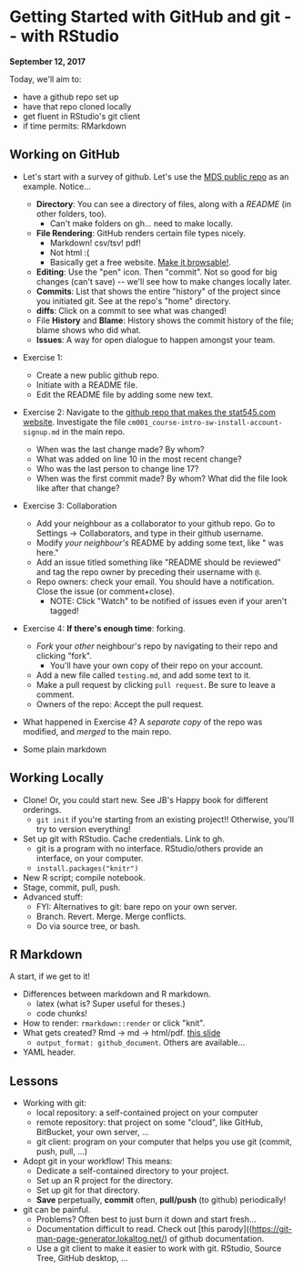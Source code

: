 # Getting Started with GitHub and git -- with RStudio

__September 12, 2017__

Today, we'll aim to:

- have a github repo set up 
- have that repo cloned locally
- get fluent in RStudio's git client
- if time permits: RMarkdown

## Working on GitHub

- Let's start with a survey of github. Let's use the [MDS public repo](https://github.com/UBC-MDS/public) as an example. Notice...
    - __Directory__: You can see a directory of files, along with a _README_ (in other folders, too).
        - Can't make folders on gh... need to make locally. 
    - __File Rendering__: GitHub renders certain file types nicely.
        - Markdown! csv/tsv! pdf!
        - Not html :(
        - Basically get a free website. [Make it browsable!](http://happygitwithr.com/repo-browsability.html).
    - __Editing__: Use the "pen" icon. Then "commit". Not so good for big changes (can't save) -- we'll see how to make changes locally later. 
    - __Commits__: List that shows the entire "history" of the project since you initiated git. See at the repo's "home" directory. 
    - __diffs__: Click on a commit to see what was changed!
    - File __History__ and __Blame__: History shows the commit history of the file; blame shows who did what. 
    - __Issues__: A way for open dialogue to happen amongst your team.
- Exercise 1:
    - Create a new public github repo.
    - Initiate with a README file. 
    - Edit the README file by adding some new text.
- Exercise 2: Navigate to the [github repo that makes the stat545.com website](https://github.com/STAT545-UBC/STAT545-UBC.github.io). Investigate the file `cm001_course-intro-sw-install-account-signup.md` in the main repo.
    - When was the last change made? By whom?
    - What was added on line 10 in the most recent change?
    - Who was the last person to change line 17?
    - When was the first commit made? By whom? What did the file look like after that change?
- Exercise 3: Collaboration
    - Add your neighbour as a collaborator to your github repo. Go to Settings -> Collaborators, and type in their github username.
    - Modify _your neighbour's_ README by adding some text, like "<my name> was here."
    - Add an issue titled something like "README should be reviewed" and tag the repo owner by preceding their username with `@`.
    - Repo owners: check your email. You should have a notification. Close the issue (or comment+close).
        - NOTE: Click "Watch" to be notified of issues even if your aren't tagged!
- Exercise 4: __If there's enough time__: forking.
    - _Fork_ your _other_ neighbour's repo by navigating to their repo and clicking "fork".
        - You'll have your own copy of their repo on your account.
    - Add a new file called `testing.md`, and add some text to it.
    - Make a pull request by clicking `pull request`. Be sure to leave a comment. 
    - Owners of the repo: Accept the pull request.
- What happened in Exercise 4? A _separate copy_ of the repo was modified, and _merged_ to the main repo. 


- Some plain markdown

## Working Locally

- Clone! Or, you could start new. See JB's Happy book for different orderings. 
    - `git init` if you're starting from an existing project!! Otherwise, you'll try to version everything!
- Set up git with RStudio. Cache credentials. Link to gh.
    - git is a program with no interface. RStudio/others provide an interface, on your computer.
    - `install.packages("knitr")`
- New R script; compile notebook.
- Stage, commit, pull, push. 
- Advanced stuff: 
    - FYI: Alternatives to git: bare repo on your own server.
    - Branch. Revert. Merge. Merge conflicts. 
    - Do via source tree, or bash. 

## R Markdown

A start, if we get to it!

- Differences between markdown and R markdown.
    - latex (what is? Super useful for theses.)
    - code chunks!
- How to render: `rmarkdown::render` or click "knit". 
- What gets created? Rmd -> md -> html/pdf. [this slide](https://speakerdeck.com/jennybc/happy-git-and-github-for-the-user?slide=56)
    - `output_format: github_document`. Others are available...
- YAML header.

## Lessons

- Working with git:
    - local repository: a self-contained project on your computer
    - remote repository: that project on some "cloud", like GitHub, BitBucket, your own server, ...
    - git client: program on your computer that helps you use git (commit, push, pull, ...)
- Adopt git in your workflow! This means:
    - Dedicate a self-contained directory to your project.
    - Set up an R project for the directory.
    - Set up git for that directory. 
    - __Save__ perpetually, __commit__ often, __pull/push__ (to github) periodically!
- git can be painful.
    - Problems? Often best to just burn it down and start fresh...
    - Documentation difficult to read. Check out [this parody]((https://git-man-page-generator.lokaltog.net/) of github documentation. 
    - Use a git client to make it easier to work with git. RStudio, Source Tree, GitHub desktop, ...